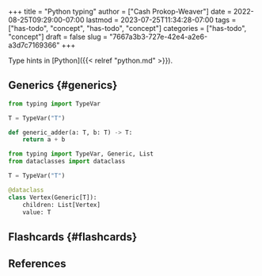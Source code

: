 +++
title = "Python typing"
author = ["Cash Prokop-Weaver"]
date = 2022-08-25T09:29:00-07:00
lastmod = 2023-07-25T11:34:28-07:00
tags = ["has-todo", "concept", "has-todo", "concept"]
categories = ["has-todo", "concept"]
draft = false
slug = "7667a3b3-727e-42e4-a2e6-a3d7c7169366"
+++

Type hints in [Python]({{< relref "python.md" >}}).


## Generics {#generics}

```python
from typing import TypeVar

T = TypeVar("T")

def generic_adder(a: T, b: T) -> T:
    return a + b
```

```python
from typing import TypeVar, Generic, List
from dataclasses import dataclass

T = TypeVar("T")

@dataclass
class Vertex(Generic[T]):
    children: List[Vertex]
    value: T
```


## Flashcards {#flashcards}

## References

<style>.csl-entry{text-indent: -1.5em; margin-left: 1.5em;}</style><div class="csl-bib-body">
</div>
